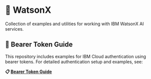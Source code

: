 # 🤖 WatsonX

Collection of examples and utilities for working with IBM WatsonX AI services.

## 🔐 Bearer Token Guide

This repository includes examples for IBM Cloud authentication using bearer tokens. For detailed authentication setup and examples, see:

**📋 [Bearer Token Guide](https://github.com/barissozen95/watsonx/blob/main/Bearer%20Token.md)**

